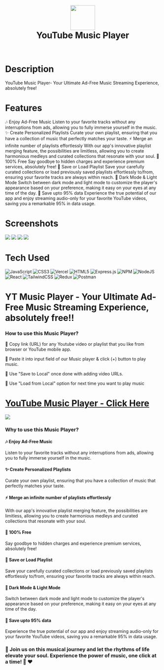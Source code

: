 <div align="center">
      <h1> <img src="https://youtubemusicplayer.vercel.app/" width="80px"><br/>YouTube Music Player</h1>
     </div>
<p align="center"> <a href="http://shriharijadhav.vercel.app/" target="_blank"><img alt="" src="https://img.shields.io/badge/Website-EA4C89?style=normal&logo=dribbble&logoColor=white" style="vertical-align:center" /></a> <a href="https://twitter.com/i_amHariii" target="_blank"><img alt="" src="https://img.shields.io/badge/Twitter-1DA1F2?style=normal&logo=twitter&logoColor=white" style="vertical-align:center" /></a> <a href="https://www.linkedin.com/in/shriharijadhav126/}" target="_blank"><img alt="" src="https://img.shields.io/badge/LinkedIn-0077B5?style=normal&logo=linkedin&logoColor=white" style="vertical-align:center" /></a> </p>

# Description
YouTube Music Player- Your Ultimate Ad-Free Music Streaming Experience, absolutely free!

# Features
🎶 Enjoy Ad-Free Music
Listen to your favorite tracks without any interruptions from ads, allowing you to fully immerse yourself in the music.
✨ Create Personalized Playlists
Curate your own playlist, ensuring that you have a collection of music that perfectly matches your taste.
⚡ Merge an infinite number of playlists effortlessly
With our app's innovative playlist merging feature, the possibilities are limitless, allowing you to create harmonious medleys and curated collections that resonate with your soul.
🌟 100% Free
Say goodbye to hidden charges and experience premium services, absolutely free!
🔄 Save or Load Playlist
Save your carefully curated collections or load previously saved playlists effortlessly to/from, ensuring your favorite tracks are always within reach.
🌠 Dark Mode & Light Mode
Switch between dark mode and light mode to customize the player's appearance based on your preference, making it easy on your eyes at any time of the day.
🚀 Save upto 95% data
Experience the true potential of our app and enjoy streaming audio-only for your favorite YouTube videos, saving you a remarkable 95% in data usage.
# Screenshots
 <img src="https://asset.cloudinary.com/doy96xihu/b61f5ff298bf612e5b00cefe18970204"> <img src="https://asset.cloudinary.com/doy96xihu/da6d45d59e8139b6ad3dbabf45532fe6"> <img src="https://asset.cloudinary.com/doy96xihu/03e57ba61a7562624ad2dc2dc61ea85e"> <img src="https://asset.cloudinary.com/doy96xihu/0b141832899147e73ba393f563f3b60b">
# Tech Used
 ![JavaScript](https://img.shields.io/badge/javascript-%23323330.svg?style=for-the-badge&logo=javascript&logoColor=%23F7DF1E) ![CSS3](https://img.shields.io/badge/css3-%231572B6.svg?style=for-the-badge&logo=css3&logoColor=white) ![Vercel](https://img.shields.io/badge/vercel-%23000000.svg?style=for-the-badge&logo=vercel&logoColor=white) ![HTML5](https://img.shields.io/badge/html5-%23E34F26.svg?style=for-the-badge&logo=html5&logoColor=white) ![Express.js](https://img.shields.io/badge/express.js-%23404d59.svg?style=for-the-badge&logo=express&logoColor=%2361DAFB) ![NPM](https://img.shields.io/badge/NPM-%23000000.svg?style=for-the-badge&logo=npm&logoColor=white) ![NodeJS](https://img.shields.io/badge/node.js-6DA55F?style=for-the-badge&logo=node.js&logoColor=white) ![React](https://img.shields.io/badge/react-%2320232a.svg?style=for-the-badge&logo=react&logoColor=%2361DAFB) ![TailwindCSS](https://img.shields.io/badge/tailwindcss-%2338B2AC.svg?style=for-the-badge&logo=tailwind-css&logoColor=white) ![Redux](https://img.shields.io/badge/redux-%23593d88.svg?style=for-the-badge&logo=redux&logoColor=white) ![Postman](https://img.shields.io/badge/Postman-FF6C37?style=for-the-badge&logo=postman&logoColor=white)
      
# YT Music Player - Your Ultimate Ad-Free Music Streaming Experience, absolutely free!!

### How to use this Music Player?

🍭 Copy link (URL) for any Youtube video or playlist that you like from browser or YouTube mobile app.

🍭 Paste it into input field of our Music player & click (+) button to play music.

🍭 Use "Save to Local" once done with adding video URLs.

🍭 Use "Load from Local" option for next time you want to play music

# [YouTube Music Player - Click Here](https://youtubemusicplayer.vercel.app/)
  
![](https://img.shields.io/badge/IMAGES-4298B8.svg?style=for-the-badge&logoColor=white)


### Why to use this Music Player?
#### 🎶 Enjoy Ad-Free Music
 Listen to your favorite tracks without any interruptions from ads, allowing you to fully immerse yourself in the music.
#### ✨ Create Personalized Playlists
Curate your own playlist, ensuring that you have a collection of music that perfectly matches your taste.
#### ⚡ Merge an infinite number of playlists effortlessly
With our app's innovative playlist merging feature, the possibilities are limitless, allowing you to create harmonious medleys and curated collections that resonate with your soul.
#### 🌟 100% Free
Say goodbye to hidden charges and experience premium services, absolutely free!
#### 🔄 Save or Load Playlist
Save your carefully curated collections or load previously saved playlists effortlessly to/from, ensuring your favorite tracks are always within reach.
#### 🌠 Dark Mode & Light Mode
Switch between dark mode and light mode to customize the player's appearance based on your preference, making it easy on your eyes at any time of the day.
#### 🚀 Save upto 95% data
Experience the true potential of our app and enjoy streaming audio-only for your favorite YouTube videos, saving you a remarkable 95% in data usage.

### 🎉 Join us on this musical journey and let the rhythms of life elevate your soul. Experience the power of music, one click at a time! 🎵 ❤️
      
<!-- </> with 💛 by readMD (https://readmd.itsvg.in) -->
    
